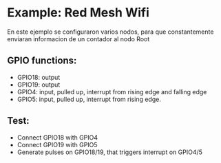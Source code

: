 # Example: Red Mesh Wifi

En este ejemplo se configuraron varios nodos, para que constantemente enviaran informacion de un contador al nodo Root

## GPIO functions:

 * GPIO18: output
 * GPIO19: output
 * GPIO4:  input, pulled up, interrupt from rising edge and falling edge
 * GPIO5:  input, pulled up, interrupt from rising edge.

## Test:
 * Connect GPIO18 with GPIO4
 * Connect GPIO19 with GPIO5
 * Generate pulses on GPIO18/19, that triggers interrupt on GPIO4/5
